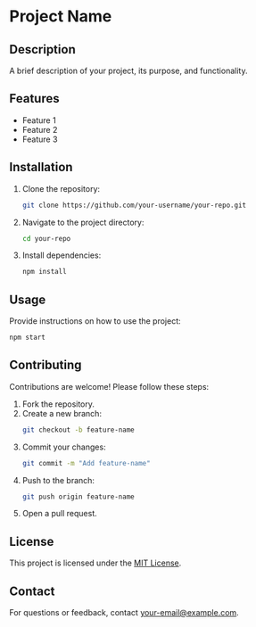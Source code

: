 # Project Name

## Description
A brief description of your project, its purpose, and functionality.

## Features
- Feature 1
- Feature 2
- Feature 3

## Installation
1. Clone the repository:
    ```bash
    git clone https://github.com/your-username/your-repo.git
    ```
2. Navigate to the project directory:
    ```bash
    cd your-repo
    ```
3. Install dependencies:
    ```bash
    npm install
    ```

## Usage
Provide instructions on how to use the project:
```bash
npm start
```

## Contributing
Contributions are welcome! Please follow these steps:
1. Fork the repository.
2. Create a new branch:
    ```bash
    git checkout -b feature-name
    ```
3. Commit your changes:
    ```bash
    git commit -m "Add feature-name"
    ```
4. Push to the branch:
    ```bash
    git push origin feature-name
    ```
5. Open a pull request.

## License
This project is licensed under the [MIT License](LICENSE).

## Contact
For questions or feedback, contact [your-email@example.com](mailto:your-email@example.com).